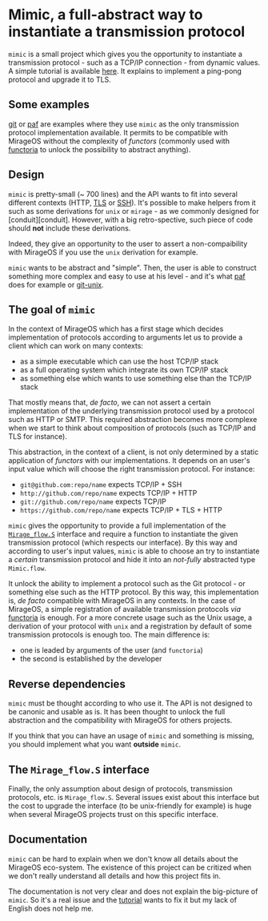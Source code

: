 # Mimic, a full-abstract way to instantiate a transmission protocol

`mimic` is a small project which gives you the opportunity to instantiate a
transmission protocol - such as a TCP/IP connection - from dynamic values. A
simple tutorial is available [here][tutorial]. It explains to implement a
ping-pong protocol and upgrade it to TLS.

## Some examples

[git][git] or [paf][paf] are examples where they use `mimic` as the only
transmission protocol implementation available. It permits to be compatible
with MirageOS without the complexity of _functors_ (commonly used with
[functoria][functoria] to unlock the possibility to abstract anything).

## Design

`mimic` is pretty-small (~ 700 lines) and the API wants to fit into several
different contexts (HTTP, [TLS][tls] or [SSH][ssh]). It's possible to make
helpers from it such as some derivations for `unix` or `mirage` - as we
commonly designed for [conduit][conduit]. However, with a big retro-spective,
such piece of code should **not** include these derivations.

Indeed, they give an opportunity to the user to assert a non-compaibility with
MirageOS if you use the `unix` derivation for example.

`mimic` wants to be abstract and "simple". Then, the user is able to construct
something more complex and easy to use at his level - and it's what [paf][paf]
does for example or [git-unix][git-unix].

## The goal of `mimic`

In the context of MirageOS which has a first stage which decides
implementation of protocols according to arguments let us to provide a client
which can work on many contexts:
- as a simple executable which can use the host TCP/IP stack
- as a full operating system which integrate its own TCP/IP stack
- as something else which wants to use something else than the TCP/IP stack

That mostly means that, _de facto_, we can not assert a certain implementation
of the underlying transmission protocol used by a protocol such as HTTP or
SMTP. This required abstraction becomes more complexe when we start to think
about composition of protocols (such as TCP/IP and TLS for instance).

This abstraction, in the context of a client, is not only determined by a
static application of _functors_ with our implementations. It depends on an
user's input value which will choose the right transmission protocol. For
instance:
- `git@github.com:repo/name` expects TCP/IP + SSH
- `http://github.com/repo/name` expects TCP/IP + HTTP
- `git://github.com/repo/name` expects TCP/IP
- `https://github.com/repo/name` expects TCP/IP + TLS + HTTP

`mimic` gives the opportunity to provide a full implementation of the
[`Mirage_flow.S`][mirage-flow] interface and require a function to instantiate
the given transmission protocol (which respects our interface). By this way and
according to user's input values, `mimic` is able to choose an try to
instantiate a _certain_ transmission protocol and hide it into an _not-fully_
abstracted type `Mimic.flow`.

It unlock the ability to implement a protocol such as the Git protocol - or
something else such as the HTTP protocol. By this way, this implementation is,
_de facto_ compatible with MirageOS in any contexts. In the case of MirageOS,
a simple registration of available transmission protocols _via_
[functoria][functoria] is enough. For a more concrete usage such as the Unix
usage, a derivation of your protocol with `unix` and a registration by 
default of some transmission protocols is enough too. The main difference is:
- one is leaded by arguments of the user (and `functoria`)
- the second is established by the developer

## Reverse dependencies

`mimic` must be thought according to who use it. The API is not designed to be
canonic and usable as is. It has been thought to unlock the full abstraction
and the compatibility with MirageOS for others projects.

If you think that you can have an usage of `mimic` and something is missing,
you should implement what you want **outside** `mimic`.

## The `Mirage_flow.S` interface

Finally, the only assumption about design of protocols, transmission protocols,
etc. is `Mirage_flow.S`. Several issues exist about this interface but the cost
to upgrade the interface (to be unix-friendly for example) is huge when
several MirageOS projects trust on this specific interface.

## Documentation

`mimic` can be hard to explain when we don't know all details about the
MirageOS eco-system. The existence of this project can be critized when we
don't really understand all details and how this project fits in.

The documentation is not very clear and does not explain the big-picture of
`mimic`. So it's a real issue and the [tutorial][tutorial] wants to fix it but
my lack of English does not help me.

[tutorial]: https://dinosaure.github.io/mimic/
[git]: https://github.com/mirage/ocaml-git
[paf]: https://github.com/mirage/paf-le-chien
[functoria]: https://github.com/mirage/mirage
[tls]: https://github.com/mirleft/ocaml-tls
[ssh]: https://github.com/mirage/awa-ssh
[git-unix]: https://github.com/mirage/ocaml-git
[mirage-flow]: https://github.com/mirage/mirage-flow
